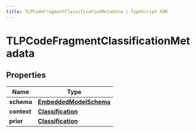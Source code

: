 ```yaml
---
title: TLPCodeFragmentClassificationMetadata | TypeScript SDK
---
```



# TLPCodeFragmentClassificationMetadata


## Properties

Name | Type
------------ | -------------
**schema** | [**EmbeddedModelSchema**](EmbeddedModelSchema)
**context** | [**Classification**](Classification)
**prior** | [**Classification**](Classification)


